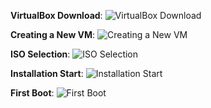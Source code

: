 **VirtualBox Download**:
![VirtualBox Download](https://path_to_your_image/virtualbox-download.png "Download VirtualBox")

**Creating a New VM**:
![Creating a New VM](https://path_to_your_image/creating-new-vm.png "Creating a New VM")

**ISO Selection**:
![ISO Selection](https://path_to_your_image/iso-selection.png "ISO Selection")

**Installation Start**:
![Installation Start](https://path_to_your_image/installation-start.png "Installation Start")

**First Boot**:
![First Boot](https://path_to_your_image/first-boot.png "First Boot")

